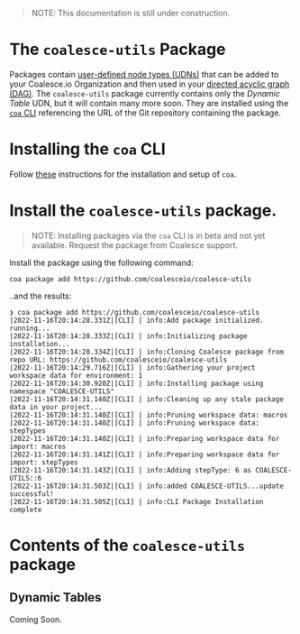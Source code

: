 > NOTE: This documentation is still under construction.
# The `coalesce-utils` Package
Packages contain [user-defined node types (UDNs)](https://docs.coalesce.io/docs/node-types) that can be added to your Coalesce.io Organization and then used in your [directed acyclic graph (DAG)](https://en.wikipedia.org/wiki/Directed_acyclic_graph).
The `coalesce-utils` package currently contains only the *Dynamic Table* UDN, but it will contain many more soon.
They are installed using the [`coa` CLI](https://docs.coalesce.io/docs/cli-overview) referencing the URL of the Git repository containing the package.

# Installing the `coa` CLI
Follow [these](https://docs.coalesce.io/docs/cli-setup) instructions for the installation and setup of `coa`.

# Install the `coalesce-utils` package.
> NOTE: Installing packages via the `coa` CLI is in beta and not yet available.
Request the package from Coalesce support.

Install the package using the following command:

```
coa package add https://github.com/coalesceio/coalesce-utils
```
..and the results:
```
❯ coa package add https://github.com/coalesceio/coalesce-utils
|2022-11-16T20:14:28.331Z|[CLI] | info:Add package initialized. running...
|2022-11-16T20:14:28.333Z|[CLI] | info:Initializing package installation...
|2022-11-16T20:14:28.334Z|[CLI] | info:Cloning Coalesce package from repo URL: https://github.com/coalesceio/coalesce-utils
|2022-11-16T20:14:29.716Z|[CLI] | info:Gathering your project workspace data for environment: 1
|2022-11-16T20:14:30.920Z|[CLI] | info:Installing package using namespace "COALESCE-UTILS"
|2022-11-16T20:14:31.140Z|[CLI] | info:Cleaning up any stale package data in your project...
|2022-11-16T20:14:31.140Z|[CLI] | info:Pruning workspace data: macros
|2022-11-16T20:14:31.140Z|[CLI] | info:Pruning workspace data: stepTypes
|2022-11-16T20:14:31.140Z|[CLI] | info:Preparing workspace data for import: macros
|2022-11-16T20:14:31.141Z|[CLI] | info:Preparing workspace data for import: stepTypes
|2022-11-16T20:14:31.143Z|[CLI] | info:Adding stepType: 6 as COALESCE-UTILS::6
|2022-11-16T20:14:31.503Z|[CLI] | info:added COALESCE-UTILS...update successful!
|2022-11-16T20:14:31.505Z|[CLI] | info:CLI Package Installation complete
```
# Contents of the `coalesce-utils` package
## Dynamic Tables
Coming Soon.